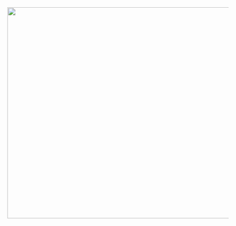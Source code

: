 <div>
       <img src="drive.google.com/file/d/1R4xjgO0YQmM7X-eTaZpELTdD9MHIyeUu/preview" width="640" height="480" allow="autoplay" />
</div>

<div id='Texto'>
       <h1></h1>
</div>
